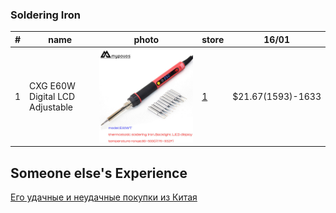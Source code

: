 ### Soldering Iron

| # | name | photo | store | 16/01
-|-|-|-|-
1 | CXG E60W Digital LCD Adjustable | [![](CXG-E60W-E90W-E110W-Digital-LCD-Adjustable-NC-thermostat-Electric-soldering-iron-handle-Welding-repair-10_640x640.jpg)](CXG-E60W-E90W-E110W-Digital-LCD-Adjustable-NC-thermostat-Electric-soldering-iron-handle-Welding-repair-10_640x640.jpg) | [1](https://www.aliexpress.com/item/4000040337238.html "HK POVOS Electronic Technology Co Ltd") | $21.67(1593)-1633

## Someone else's Experience 

[Его удачные и неудачные покупки из Китая](https://pc-01.tech/ali2020/)


